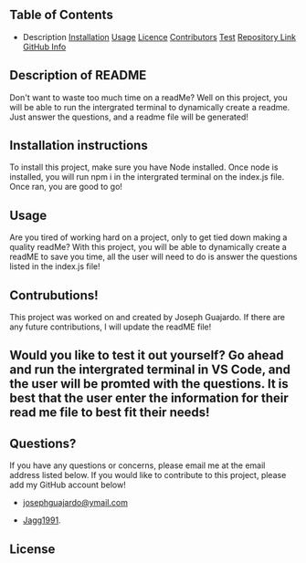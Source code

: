 
## Table of Contents

- Description
      [Installation](#Installation)
      [Usage](#Usage)
      [Licence](#Licence)
      [Contributors](#Contributors)
      [Test](#Test)
      [Repository Link](#Repository)
      [GitHub Info](#GitHub)



## Description of README


Don't want to waste too much time on a readMe? Well on this project, you will be able to run the intergrated terminal to dynamically create a readme. Just answer the questions, and a readme file will be generated!

## Installation instructions

To install this project, make sure you have Node installed. Once node is installed, you will run npm i in the intergrated terminal on the index.js file. Once ran, you are good to go!

## Usage

Are you tired of working hard on a project, only to get tied down making a quality readMe? With this project, you will be able to dynamically create a readME to save you time, all the user will need to do is answer the questions listed in the index.js file!


## Contrubutions!

This project was worked on and created by Joseph Guajardo. If there are any future contributions, I will update the readME file!

## Would you like to test it out yourself? Go ahead and run the intergrated terminal in VS Code, and the user will be promted with the questions. It is best that the user enter the information for their read me file to best fit their needs!

## Questions?

If you have any questions or concerns, please email me at the email address listed below. If you would like to contribute to this project, please add my GitHub account below!

- [josephguajardo@ymail.com](josephguajardo@ymail.com)

- [Jagg1991](Jagg1991).

## License






